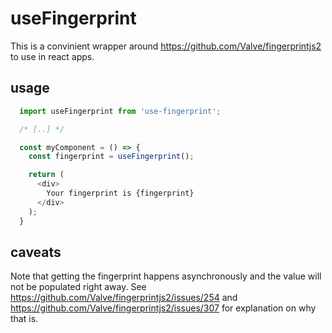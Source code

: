 # useFingerprint

This is a convinient wrapper around https://github.com/Valve/fingerprintjs2 to use in react apps.

## usage

```JavaScript
  import useFingerprint from 'use-fingerprint';

  /* [..] */

  const myComponent = () => {
    const fingerprint = useFingerprint();

    return (
      <div>
        Your fingerprint is {fingerprint}
      </div>
    );
  }
```

## caveats

Note that getting the fingerprint happens asynchronously and the value will not be populated right away. See https://github.com/Valve/fingerprintjs2/issues/254 and https://github.com/Valve/fingerprintjs2/issues/307 for explanation on why that is.
